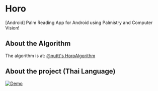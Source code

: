 # Horo
[Android] Palm Reading App for Android using Palmistry and Computer Vision!

## About the Algorithm
The algorithm is at: [@nuttt's HoroAlgorithm](https://github.com/nuttt/HoroAlgorithm)

## About the project (Thai Language)
[![Demo](http://img.youtube.com/vi/btpf_8eHWX0/0.jpg)](http://www.youtube.com/watch?v=btpf_8eHWX0)
